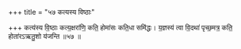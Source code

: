 +++
title = "५७ कत्यस्य विष्ठाः"

+++
कत्य॑स्य वि॒ष्ठाः कत्य॒क्षरा॑णि॒ कति॒ होमा॑सः कति॒धा समि॑द्धः। य॒ज्ञस्य॑ त्वा वि॒दथा॑ पृच्छ॒मत्र॒ कति॒ होता॑रऽऋतु॒शो य॑जन्ति ॥५७ ॥